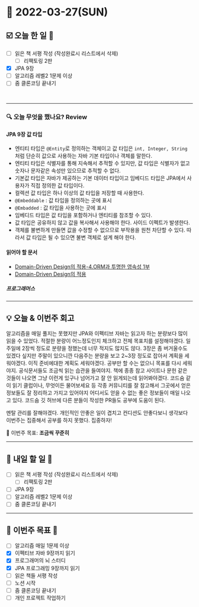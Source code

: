 # 📆 2022-03-27(SUN)

## ☑️ 오늘 한 일 📑
- [ ] 읽은 책 서평 작성 (작성완료시 리스트에서 삭제)
    - [ ] 리팩토링 2판
- [x] JPA 9장
- [ ] 알고리즘 레벨2 1문제 이상
- [ ] 줌 클론코딩 끝내기 
 
<br>

***

### 🔍️ 오늘 무엇을 했나요? Review
#### JPA 9장 값 타입
- 엔티티 타입은 `@Entity`로 정의하는 객체이고 값 타입은 `int, Integer, String` 처럼 단순히 값으로 사용하는 자바 기본 타입이나 객체를 말한다. 
- 엔티티 타입은 식별자를 통해 지속해서 추적할 수 있지만, 값 타입은 식별자가 없고 숫자나 문자같은 속성만 있으므로 추적할 수 없다. 
- 기본값 타입은 자바가 제공하는 기본 데이터 타입이고 임베디드 타입은 JPA에서 사용자가 직접 정의한 값 타입이다. 
- 컬렉션 값 타입은 하나 이상의 값 타입을 저장할 때 사용한다. 
- `@Embeddable` : 값 타입을 정의하는 곳에 표시
- `@Embadded` : 값 타입을 사용하는 곳에 표시 
- 임베디드 타입은 값 타입을 포함하거나 엔티티를 참조할 수 있다. 
- 값 타입은 공유하지 않고 값을 복사해서 사용해야 한다. 사이드 이펙트가 발생한다.
- 객체를 불변하게 만들면 값을 수정할 수 없으므로 부작용을 원천 차단할 수 있다. 따라서 값 타입은 될 수 있으면 불변 객체로 설계 해야 한다. 

#### 읽어야 할 문서 
- [Domain-Driven Design의 적용-4.ORM과 투명한 영속성 1부](http://aeternum.egloos.com/1366968)
- [Domain-Driven Design의 적용](http://aeternum.egloos.com/category/Domain-Driven%20Design/page/3)

##### 프로그래머스 

***

## 💡 오늘 & 이번주 회고

알고리즘을 매일 풀지는 못했지만 JPA와 이펙티브 자바는 읽고자 하는 분량보다 많이 읽을 수 있었다. 적절한 분량이 어느정도인지 체크하고 
전체 목표치를 설정해야겠다. 일주일에 2장씩 정도로 분량을 정했는데 너무 적지도 많지도 않다. 3장은 좀 버거울수도 있겠다 싶지만 주말이 있으니깐 다음주는 분량을 보고 2~3장 정도로 잡아서 계획을 세워야겠다. 
이직 준비에대한 계획도 세워야겠다. 공부만 할 수는 없으니 목표를 다시 세워야지. 공식문서들도 조금씩 읽는 습관을 들여야지. 책에 종종 참고 사이트나 문헌 같은 것들이 나오면 그냥 이런게 있구나 넘어가고 잘 안 읽게되는데
읽어봐야겠다. 코드숨 같이 읽기 클럽이나, 무엇이든 물어보세요 등 각종 커뮤니티를 잘 참고해서 그곳에서 얻은 정보들도 잘 정리하고 가지고 있어야지 어디서도 얻을 수 없는 좋은 정보들이 매일 나오고 있다. 
코드숨 깃 허브에 다른 분들이 작성한 PR들도 공부에 도움이 된다. 

멘탈 관리를 잘해야겠다. 개인적인 안좋은 일이 겹치고 컨디션도 안좋다보니 생각보다 이번주는 집중해서 공부를 하지 못했다. 집중하자! 


🎯 이번주 목표: **조금씩 꾸준히**

***

## 🎯 내일 할 일 🎯
- [ ] 읽은 책 서평 작성 (작성완료시 리스트에서 삭제)
    - [ ] 리팩토링 2판
- [ ] JPA 9장
- [ ] 알고리즘 레벨2 1문제 이상
- [ ] 줌 클론코딩 끝내기 

***

## 🏁 이번주 목표 🏁
- [ ] 알고리즘 매일 1문제 이상
- [x] 이펙티브 자바 9장까지 읽기
- [x] 프로그래머의 뇌 스터디
- [x] JPA 프로그래밍 9장까지 읽기
- [ ] 읽은 책들 서평 작성
- [ ] 노션 시작
- [ ] 줌 클론코딩 끝내기
- [ ] 개인 프로젝트 작업하기 